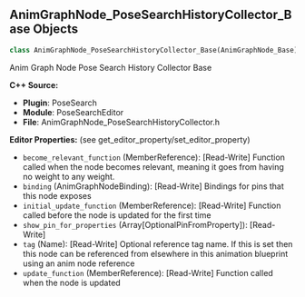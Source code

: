 ## AnimGraphNode_PoseSearchHistoryCollector_Base Objects

```python
class AnimGraphNode_PoseSearchHistoryCollector_Base(AnimGraphNode_Base)
```

Anim Graph Node Pose Search History Collector Base

**C++ Source:**

- **Plugin**: PoseSearch
- **Module**: PoseSearchEditor
- **File**: AnimGraphNode_PoseSearchHistoryCollector.h

**Editor Properties:** (see get_editor_property/set_editor_property)

- ``become_relevant_function`` (MemberReference):  [Read-Write] Function called when the node becomes relevant, meaning it goes from having no weight to any weight.
- ``binding`` (AnimGraphNodeBinding):  [Read-Write] Bindings for pins that this node exposes
- ``initial_update_function`` (MemberReference):  [Read-Write] Function called before the node is updated for the first time
- ``show_pin_for_properties`` (Array[OptionalPinFromProperty]):  [Read-Write]
- ``tag`` (Name):  [Read-Write] Optional reference tag name. If this is set then this node can be referenced from elsewhere in this animation blueprint using an anim node reference
- ``update_function`` (MemberReference):  [Read-Write] Function called when the node is updated

<a id="unreal.AnimGraphNode_PoseSearchHistoryCollector"></a>